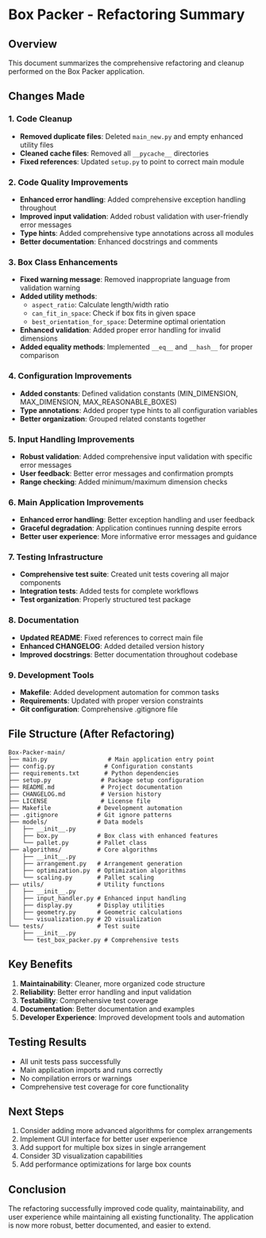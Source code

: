 # Box Packer - Refactoring Summary

## Overview
This document summarizes the comprehensive refactoring and cleanup performed on the Box Packer application.

## Changes Made

### 1. Code Cleanup
- **Removed duplicate files**: Deleted `main_new.py` and empty enhanced utility files
- **Cleaned cache files**: Removed all `__pycache__` directories
- **Fixed references**: Updated `setup.py` to point to correct main module

### 2. Code Quality Improvements
- **Enhanced error handling**: Added comprehensive exception handling throughout
- **Improved input validation**: Added robust validation with user-friendly error messages
- **Type hints**: Added comprehensive type annotations across all modules
- **Better documentation**: Enhanced docstrings and comments

### 3. Box Class Enhancements
- **Fixed warning message**: Removed inappropriate language from validation warning
- **Added utility methods**: 
  - `aspect_ratio`: Calculate length/width ratio
  - `can_fit_in_space`: Check if box fits in given space
  - `best_orientation_for_space`: Determine optimal orientation
- **Enhanced validation**: Added proper error handling for invalid dimensions
- **Added equality methods**: Implemented `__eq__` and `__hash__` for proper comparison

### 4. Configuration Improvements
- **Added constants**: Defined validation constants (MIN_DIMENSION, MAX_DIMENSION, MAX_REASONABLE_BOXES)
- **Type annotations**: Added proper type hints to all configuration variables
- **Better organization**: Grouped related constants together

### 5. Input Handling Improvements
- **Robust validation**: Added comprehensive input validation with specific error messages
- **User feedback**: Better error messages and confirmation prompts
- **Range checking**: Added minimum/maximum dimension checks

### 6. Main Application Improvements
- **Enhanced error handling**: Better exception handling and user feedback
- **Graceful degradation**: Application continues running despite errors
- **Better user experience**: More informative error messages and guidance

### 7. Testing Infrastructure
- **Comprehensive test suite**: Created unit tests covering all major components
- **Integration tests**: Added tests for complete workflows
- **Test organization**: Properly structured test package

### 8. Documentation
- **Updated README**: Fixed references to correct main file
- **Enhanced CHANGELOG**: Added detailed version history
- **Improved docstrings**: Better documentation throughout codebase

### 9. Development Tools
- **Makefile**: Added development automation for common tasks
- **Requirements**: Updated with proper version constraints
- **Git configuration**: Comprehensive .gitignore file

## File Structure (After Refactoring)
```
Box-Packer-main/
├── main.py                 # Main application entry point
├── config.py              # Configuration constants
├── requirements.txt       # Python dependencies
├── setup.py              # Package setup configuration
├── README.md             # Project documentation
├── CHANGELOG.md          # Version history
├── LICENSE               # License file
├── Makefile             # Development automation
├── .gitignore           # Git ignore patterns
├── models/              # Data models
│   ├── __init__.py
│   ├── box.py           # Box class with enhanced features
│   └── pallet.py        # Pallet class
├── algorithms/          # Core algorithms
│   ├── __init__.py
│   ├── arrangement.py   # Arrangement generation
│   ├── optimization.py  # Optimization algorithms
│   └── scaling.py       # Pallet scaling
├── utils/               # Utility functions
│   ├── __init__.py
│   ├── input_handler.py # Enhanced input handling
│   ├── display.py       # Display utilities
│   ├── geometry.py      # Geometric calculations
│   └── visualization.py # 2D visualization
└── tests/               # Test suite
    ├── __init__.py
    └── test_box_packer.py # Comprehensive tests
```

## Key Benefits
1. **Maintainability**: Cleaner, more organized code structure
2. **Reliability**: Better error handling and input validation
3. **Testability**: Comprehensive test coverage
4. **Documentation**: Better documentation and examples
5. **Developer Experience**: Improved development tools and automation

## Testing Results
- All unit tests pass successfully
- Main application imports and runs correctly
- No compilation errors or warnings
- Comprehensive test coverage for core functionality

## Next Steps
1. Consider adding more advanced algorithms for complex arrangements
2. Implement GUI interface for better user experience
3. Add support for multiple box sizes in single arrangement
4. Consider 3D visualization capabilities
5. Add performance optimizations for large box counts

## Conclusion
The refactoring successfully improved code quality, maintainability, and user experience while maintaining all existing functionality. The application is now more robust, better documented, and easier to extend.
